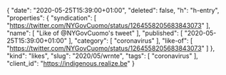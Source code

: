 {
  "date": "2020-05-25T15:39:00+01:00",
  "deleted": false,
  "h": "h-entry",
  "properties": {
    "syndication": [
      "https://twitter.com/NYGovCuomo/status/1264558205683843073"
    ],
    "name": [
      "Like of @NYGovCuomo's tweet"
    ],
    "published": [
      "2020-05-25T15:39:00+01:00"
    ],
    "category": [
      "coronavirus"
    ],
    "like-of": [
      "https://twitter.com/NYGovCuomo/status/1264558205683843073"
    ]
  },
  "kind": "likes",
  "slug": "2020/05/wrnte",
  "tags": [
    "coronavirus"
  ],
  "client_id": "https://indigenous.realize.be"
}
